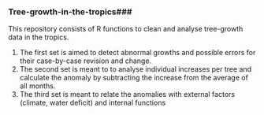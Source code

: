 ### Tree-growth-in-the-tropics###

This repository consists of R functions to clean and analyse tree-growth data in the tropics.

1. The first set is aimed to detect abnormal growths and possible errors for their case-by-case revision and change. 
2. The second set is meant to to analyse individual increases per tree and calculate the anomaly by subtracting the increase from the average of all months.
3. The third set is meant to relate the anomalies with external factors (climate, water deficit) and internal functions
